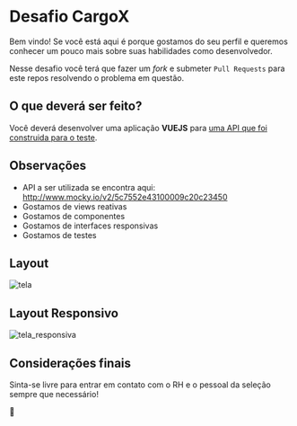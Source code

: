 # Desafio CargoX

Bem vindo! Se você está aqui é porque gostamos do seu perfil e queremos conhecer um pouco mais sobre suas habilidades como desenvolvedor.

Nesse desafio você terá que fazer um _fork_ e submeter `Pull Requests` para este repos resolvendo o problema em questão.

## O que deverá ser feito?

Você deverá desenvolver uma aplicação **VUEJS** para [uma API que foi construida para o teste](http://www.mocky.io/v2/5c7552e43100009c20c23450).

## Observações

* API a ser utilizada se encontra aqui: <http://www.mocky.io/v2/5c7552e43100009c20c23450>
* Gostamos de views reativas
* Gostamos de componentes
* Gostamos de interfaces responsivas
* Gostamos de testes

## Layout
![tela](https://user-images.githubusercontent.com/234173/53424507-17f6ce00-39c2-11e9-945e-766d1961b4ac.png)

## Layout Responsivo
![tela_responsiva](https://user-images.githubusercontent.com/234173/53424574-2e048e80-39c2-11e9-9972-2c613bf0de73.png)

## Considerações finais

Sinta-se livre para entrar em contato com o RH e o pessoal da seleção sempre que necessário!

:truck:
